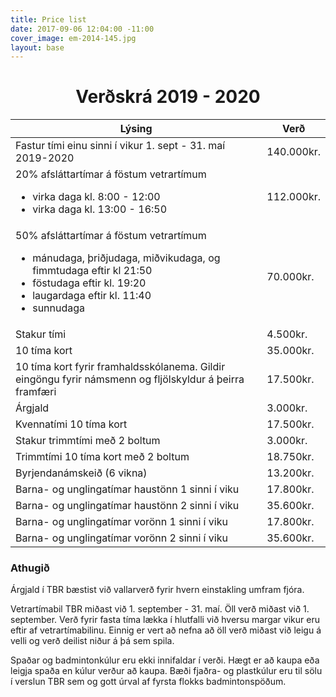 ```yaml
---
title: Price list
date: 2017-09-06 12:04:00 -11:00
cover_image: em-2014-145.jpg
layout: base
---
```


<head>
  <link href='http://fonts.googleapis.com/css?family=Lobster' rel='stylesheet' type='text/css'>
</head>
<body>
  <h1 class="board_text" align="center">Verðskrá 2019 - 2020</h1>
  <section class="long_text">
        <div class="table-responsive">
            <table class="table table-hover">
                <thead>
                    <tr>
                        <th>Lýsing</th>
                        <th>Verð</th>
                    </tr>
                </thead>
 <tbody>
                    <tr>
                        <td>Fastur tími einu sinni í vikur 1. sept - 31. maí 2019-2020</td>
                        <td>140.000kr.</td>
                    </tr>
<tr>
                        <td>
                            20% afsláttartímar á föstum vetrartímum
                            <ul>
                                <li>virka daga kl. 8:00 - 12:00</li>
                                <li>virka daga kl. 13:00 - 16:50</li>
                            </ul>
                        </td>
                        <td>112.000kr.</td>
                    </tr>
                    <tr>
                        <td>
                            50% afsláttartímar á föstum vetrartímum
                            <ul>
                                <li>mánudaga, þriðjudaga, miðvikudaga, og fimmtudaga eftir kl 21:50</li>
                                <li>föstudaga eftir kl. 19:20</li>
                                <li>laugardaga eftir kl. 11:40</li>
                                <li>sunnudaga </li>
                            </ul>
                        </td>
                        <td>70.000kr.</td>
                    </tr>
<tr>
                        <td>Stakur tími</td>
                        <td>4.500kr.</td>
                    </tr>
                    <tr>
                        <td>10 tíma kort</td>
                        <td>35.000kr.</td>
                    </tr>
<tr>
                        <td>
                            10 tíma kort fyrir framhaldsskólanema. Gildir eingöngu fyrir námsmenn og fljölskyldur á þeirra framfæri
                        </td>
                        <td>17.500kr.</td>
                    </tr>
<tr>
                        <td>Árgjald <i class="fa fa-star small"></i></td>
                        <td>3.000kr.</td>
                    </tr>
                    <tr>
                        <td>Kvennatími 10 tíma kort</td>
                        <td>17.500kr.</td>
                    </tr>
                    <tr>
                        <td>Stakur trimmtími með 2 boltum</td>
                        <td>3.000kr.</td>
                    </tr>
                    <tr>
                        <td>Trimmtími 10 tíma kort með 2 boltum</td>
                        <td>18.750kr.</td>
                    </tr>
                    <tr>
                        <td>Byrjendanámskeið (6 vikna)</td>
                        <td>13.200kr.</td>
                    </tr>
                    <tr>
                        <td>Barna- og unglingatímar haustönn 1 sinni í viku</td>
                        <td>17.800kr.</td>
                    </tr>
                    <tr>
                        <td>Barna- og unglingatímar haustönn 2 sinni í viku</td>
                        <td>35.600kr.</td>
                    </tr>
                    <tr>
                        <td>Barna- og unglingatímar vorönn 1 sinni í viku</td>
                        <td>17.800kr.</td>
                    </tr>
                    <tr>
                        <td>Barna- og unglingatímar vorönn 2 sinni í viku</td>
                        <td>35.600kr.</td>
                    </tr>
                </tbody>
            </table>
        </div>
<h3 class="board_text">Athugið</h3>
        <p><i class="fa fa-star small"></i> Árgjald í TBR bæstist við vallarverð fyrir hvern einstakling umfram fjóra.</p>
        <p>
            Vetrartímabil TBR miðast við 1. september - 31. maí. Öll verð miðast við 1. september. Verð fyrir fasta tíma lækka í hlutfalli við hversu margar vikur eru eftir af vetrartímabilinu. Einnig er vert að nefna að öll verð miðast við leigu á velli og verð deilist niður á þá sem spila.
        </p>
        <p>
            Spaðar og badmintonkúlur eru ekki innifaldar í verði. Hægt er að kaupa eða leigja spaða en kúlur verður að kaupa. Bæði fjaðra- og plastkúlur eru til sölu í verslun TBR sem og gott úrval af fyrsta flokks badmintonspöðum.
        </p>
    </section>
</body>
